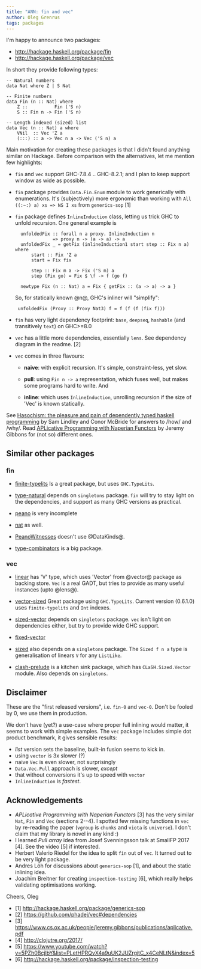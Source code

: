 ```yaml
---
title: "ANN: fin and vec"
author: Oleg Grenrus
tags: packages
---
```


I'm happy to announce two packages:

- http://hackage.haskell.org/package/fin
- http://hackage.haskell.org/package/vec

In short they provide following types:

    -- Natural numbers
    data Nat where Z | S Nat

    -- Finite numbers
    data Fin (n :: Nat) where
        Z ::          Fin ('S n)
        S :: Fin n -> Fin ('S n)

    -- Length indexed (sized) list
    data Vec (n :: Nat) a where
        VNil  :: Vec 'Z a
        (:::) :: a -> Vec n a -> Vec ('S n) a

Main motivation for creating these packages is that I didn't found anything
similar on Hackage. Before comparison with the alternatives, let me mention few
highlights:

- `fin` and `vec` support GHC-7.8.4 .. GHC-8.2.1; and I plan to keep support
  window as wide as possible.

- `fin` package provides `Data.Fin.Enum` module to work generically with
  enumerations. It's (subjectively) more ergonomic than working with
  `All ((:~:) a) xs => NS I xs` from `generics-sop` [1]

- `fin` package defines `InlineInduction` class,
  letting us trick GHC to unfold recursion. One general example is

        unfoldedFix :: forall n a proxy. InlineInduction n
                    => proxy n -> (a -> a) -> a
        unfoldedFix _ = getFix (inlineInduction1 start step :: Fix n a) where
            start :: Fix 'Z a
            start = Fix fix

            step :: Fix m a -> Fix ('S m) a
            step (Fix go) = Fix $ \f -> f (go f)

        newtype Fix (n :: Nat) a = Fix { getFix :: (a -> a) -> a }

   So, for statically known @n@, GHC's inliner will "simplify":

       unfoldedFix (Proxy :: Proxy Nat3) f = f (f (f (fix f)))

- `fin` has very light dependency footprint:
  `base`, `deepseq`, `hashable` (and transitively `text`) on GHC>=8.0

- `vec` has a little more dependencies, essentially `lens`. See dependency
  diagram in the readme. [2]

- `vec` comes in three flavours:

    * __naive__: with explicit recursion. It's simple, constraint-less, yet slow.

    * __pull__: using `Fin n -> a` representation, which fuses well,
      but makes some programs hard to write. And

    * __inline__: which uses `InlineInduction`, unrolling
      recursion if the size of 'Vec' is known statically.

See [Hasochism: the pleasure and pain of dependently typed haskell programming](https://doi.org/10.1145/2503778.2503786)
by Sam Lindley and Conor McBride for answers to /how/ and /why/.
Read [APLicative Programming with Naperian Functors](https://doi.org/10.1007/978-3-662-54434-1_21)
by Jeremy Gibbons for (not so) different ones.

Similar other packages
----------------------

### fin
- [finite-typelits](https://hackage.haskell.org/package/finite-typelits)
  Is a great package, but uses `GHC.TypeLits`.

- [type-natural](http://hackage.haskell.org/package/type-natural) depends
  on `singletons` package. `fin` will try to stay light on the dependencies,
  and support as many GHC versions as practical.

- [peano](http://hackage.haskell.org/package/peano) is very incomplete

- [nat](http://hackage.haskell.org/package/nat) as well.

- [PeanoWitnesses](https://hackage.haskell.org/package/PeanoWitnesses)
  doesn't use @DataKinds@.

- [type-combinators](http://hackage.haskell.org/package/type-combinators)
  is a big package.

### vec

- [linear](http://hackage.haskell.org/package/linear) has 'V' type,
  which uses 'Vector' from @vector@ package as backing store.
  `Vec` is a real GADT, but tries to provide as many useful instances (upto
  @lens@).

- [vector-sized](https://hackage.haskell.org/package/vector-sized)
  Great package using `GHC.TypeLits`. Current version (0.6.1.0) uses
  `finite-typelits` and `Int` indexes.

- [sized-vector](http://hackage.haskell.org/package/sized-vector) depends
  on `singletons` package. `vec` isn't light on dependencies either,
  but try to provide wide GHC support.

- [fixed-vector](https://hackage.haskell.org/package/fixed-vector)

- [sized](https://hackage.haskell.org/package/sized) also depends
  on a `singletons` package. The `Sized f n a` type is generalisation of
  linears `V` for any `ListLike`.

- [clash-prelude](https://hackage.haskell.org/package/clash-prelude)
  is a kitchen sink package, which has `CLaSH.Sized.Vector` module.
  Also depends on `singletons`.

Disclaimer
----------

These are the "first released versions", i.e. `fin-0` and `vec-0`.
Don't be fooled by 0, we use them in production.

We don't have (yet?) a use-case where proper full inlining would matter, it
seems to work with simple examples. The `vec` package includes simple dot
product benchmark, it gives sensible results:

- *list* version sets the baseline, built-in fusion seems to kick in.
- using `vector` is 3x slower (?)
- naive `Vec` is even slower, not surprisingly
- `Data.Vec.Pull` approach is slower, *except*
- that without conversions it's up to speed with `vector`
- `InlineInduction` is *fastest*.

Acknowledgements
----------------

- *APLicative Programming with Naperian Functors* [3] has the very similar
  `Nat`, `Fin` and `Vec` (sections 2--4). I spotted few missing functions in
  `vec` by re-reading the paper (`vgroup` is `chunks` and `viota` is `universe`).
  I don't claim that my library is novel in any kind :)
- I learned *Pull array* idea from Josef Svenningsson talk at SmallFP 2017 [4].
  See the video [5] if interested.
- Herbert Valerio Riedel for the idea to split `fin` out of `vec`. It turned
  out to be very light package.
- Andres Löh for discussions about `generics-sop` [1], and about the static
  inlining idea.
- Joachim Breitner for creating `inspection-testing` [6], which really helps
  validating optimisations working.

Cheers,
Oleg


- [1] http://hackage.haskell.org/package/generics-sop
- [2] https://github.com/phadej/vec#dependencies
- [3] https://www.cs.ox.ac.uk/people/jeremy.gibbons/publications/aplicative.pdf
- [4] http://clojutre.org/2017/
- [5] https://www.youtube.com/watch?v=5PZh0BcjIbY&list=PLetHPRQvX4a9uUK2JUZrgjtC_x4CeNLtN&index=5
- [6] http://hackage.haskell.org/package/inspection-testing
